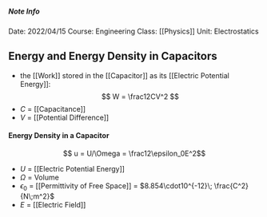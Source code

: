 ##### Note Info
Date: 2022/04/15
Course: Engineering
Class: [[Physics]]
Unit: Electrostatics
## Energy and Energy Density in Capacitors
- the [[Work]] stored in the [[Capacitor]] as its [[Electric Potential Energy]]:
$$ W = \frac12CV^2 $$
- $C$ = [[Capacitance]]
- $V$ = [[Potential Difference]]

#### Energy Density in a Capacitor
$$ u = U/\Omega = \frac12\epsilon_0E^2$$
- $U$ = [[Electric Potential Energy]]
- $\Omega$ = Volume
- $\epsilon_0$ = [[Permittivity of Free Space]] = $8.854\cdot10^{-12}\; \frac{C^2}{N\;m^2}$
- $E$ = [[Electric Field]]

